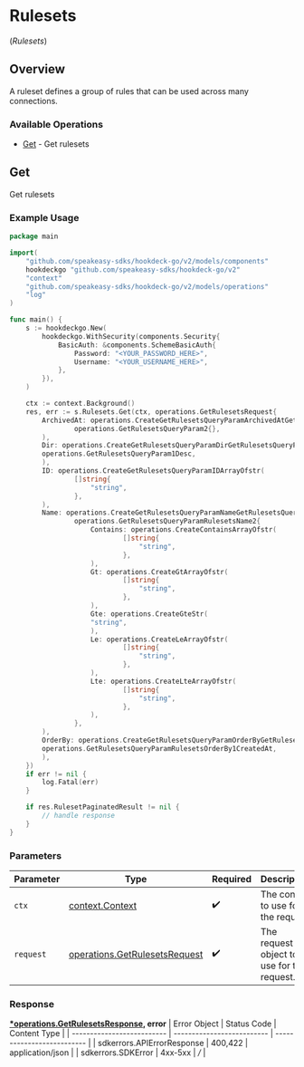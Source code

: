 # Rulesets
(*Rulesets*)

## Overview

A ruleset defines a group of rules that can be used across many connections.

### Available Operations

* [Get](#get) - Get rulesets

## Get

Get rulesets

### Example Usage

```go
package main

import(
	"github.com/speakeasy-sdks/hookdeck-go/v2/models/components"
	hookdeckgo "github.com/speakeasy-sdks/hookdeck-go/v2"
	"context"
	"github.com/speakeasy-sdks/hookdeck-go/v2/models/operations"
	"log"
)

func main() {
    s := hookdeckgo.New(
        hookdeckgo.WithSecurity(components.Security{
            BasicAuth: &components.SchemeBasicAuth{
                Password: "<YOUR_PASSWORD_HERE>",
                Username: "<YOUR_USERNAME_HERE>",
            },
        }),
    )

    ctx := context.Background()
    res, err := s.Rulesets.Get(ctx, operations.GetRulesetsRequest{
        ArchivedAt: operations.CreateGetRulesetsQueryParamArchivedAtGetRulesetsQueryParam2(
                operations.GetRulesetsQueryParam2{},
        ),
        Dir: operations.CreateGetRulesetsQueryParamDirGetRulesetsQueryParam1(
        operations.GetRulesetsQueryParam1Desc,
        ),
        ID: operations.CreateGetRulesetsQueryParamIDArrayOfstr(
                []string{
                    "string",
                },
        ),
        Name: operations.CreateGetRulesetsQueryParamNameGetRulesetsQueryParamRulesetsName2(
                operations.GetRulesetsQueryParamRulesetsName2{
                    Contains: operations.CreateContainsArrayOfstr(
                            []string{
                                "string",
                            },
                    ),
                    Gt: operations.CreateGtArrayOfstr(
                            []string{
                                "string",
                            },
                    ),
                    Gte: operations.CreateGteStr(
                    "string",
                    ),
                    Le: operations.CreateLeArrayOfstr(
                            []string{
                                "string",
                            },
                    ),
                    Lte: operations.CreateLteArrayOfstr(
                            []string{
                                "string",
                            },
                    ),
                },
        ),
        OrderBy: operations.CreateGetRulesetsQueryParamOrderByGetRulesetsQueryParamRulesetsOrderBy1(
        operations.GetRulesetsQueryParamRulesetsOrderBy1CreatedAt,
        ),
    })
    if err != nil {
        log.Fatal(err)
    }

    if res.RulesetPaginatedResult != nil {
        // handle response
    }
}
```

### Parameters

| Parameter                                                                      | Type                                                                           | Required                                                                       | Description                                                                    |
| ------------------------------------------------------------------------------ | ------------------------------------------------------------------------------ | ------------------------------------------------------------------------------ | ------------------------------------------------------------------------------ |
| `ctx`                                                                          | [context.Context](https://pkg.go.dev/context#Context)                          | :heavy_check_mark:                                                             | The context to use for the request.                                            |
| `request`                                                                      | [operations.GetRulesetsRequest](../../models/operations/getrulesetsrequest.md) | :heavy_check_mark:                                                             | The request object to use for the request.                                     |


### Response

**[*operations.GetRulesetsResponse](../../models/operations/getrulesetsresponse.md), error**
| Error Object               | Status Code                | Content Type               |
| -------------------------- | -------------------------- | -------------------------- |
| sdkerrors.APIErrorResponse | 400,422                    | application/json           |
| sdkerrors.SDKError         | 4xx-5xx                    | */*                        |
